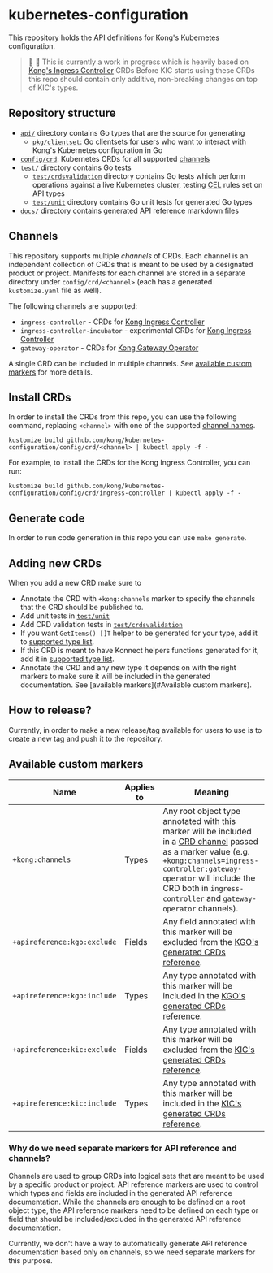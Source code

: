 # kubernetes-configuration

This repository holds the API definitions for Kong's Kubernetes configuration.

> 👷 🚧 This is currently a work in progress which is heavily based on [Kong's Ingress Controller][kic] CRDs
> Before KIC starts using these CRDs this repo should contain only additive,
> non-breaking changes on top of KIC's types.

[kic]: https://github.com/Kong/kubernetes-ingress-controller

## Repository structure

- [`api/`][api] directory contains Go types that are the source for generating
  - [`pkg/clientset`][clientset]: Go clientsets for users who want to interact
    with Kong's Kubernetes configuration in Go
- [`config/crd`][crd]: Kubernetes CRDs for all supported [channels]
- [`test/`][test] directory contains Go tests
  - [`test/crdsvalidation`][testcrdsvalidation] directory contains Go tests which
    perform operations against a live Kubernetes cluster, testing [CEL][cel] rules
    set on API types
  - [`test/unit`][testunit] directory contains Go unit tests for generated Go types
- [`docs/`][docs] directory contains generated API reference markdown files

[api]: ./api/
[clientset]: ./pkg/clientset/
[crd]: ./config/crd
[docs]: ./docs/
[test]: ./test/
[testcrdsvalidation]: ./test/crdsvalidation
[testunit]: ./test/unit
[cel]: https://kubernetes.io/docs/reference/using-api/cel/
[channels]: #channels

## Channels

This repository supports multiple _channels_ of CRDs. Each channel is an independent collection
of CRDs that is meant to be used by a designated product or project. Manifests for each channel
are stored in a separate directory under `config/crd/<channel>` (each has a generated `kustomize.yaml` file as well).

The following channels are supported:
- `ingress-controller` - CRDs for [Kong Ingress Controller][kic]
- `ingress-controller-incubator` - experimental CRDs for [Kong Ingress Controller][kic]
- `gateway-operator` - CRDs for [Kong Gateway Operator][kgo]

A single CRD can be included in multiple channels. See [available custom markers](#available-custom-markers) for more details.

[kic]: https://github.com/kong/kubernetes-ingress-controller
[kgo]: https://github.com/kong/gateway-operator

## Install CRDs

In order to install the CRDs from this repo, you can use the following command, replacing 
`<channel>` with one of the supported [channel names](#channels).

```terminal
kustomize build github.com/kong/kubernetes-configuration/config/crd/<channel> | kubectl apply -f -
```

For example, to install the CRDs for the Kong Ingress Controller, you can run:

```terminal
kustomize build github.com/kong/kubernetes-configuration/config/crd/ingress-controller | kubectl apply -f -
```

## Generate code

In order to run code generation in this repo you can use `make generate`.

## Adding new CRDs

When you add a new CRD make sure to

- Annotate the CRD with `+kong:channels` marker to specify the channels that the CRD should be published to.
- Add unit tests in [`test/unit`][testunit]
- Add CRD validation tests in [`test/crdsvalidation`][testcrdsvalidation]
- If you want `GetItems() []T` helper to be generated for your type,
  add it to [supported type list][apitypes_funcs_gen_list].
- If this CRD is meant to have Konnect helpers functions generated for it,
  add it in [supported type list][apitypes_funcs_gen].
- Annotate the CRD and any new type it depends on with the right markers to make sure it will be included 
  in the generated documentation. See [available markers](#Available custom markers).

[crd_kustomization]: ./config/crd/kustomization.yaml
[apitypes_funcs_gen]: ./scripts/apitypes-funcs/supportedtypes.go
[apitypes_funcs_gen_list]: ./scripts/apitypes-funcs/supportedtypes.go#L112-114

## How to release?

Currently, in order to make a new release/tag available for users to use is to
create a new tag and push it to the repository.

## Available custom markers

| Name                        | Applies to | Meaning                                                                                                                                                                                                                                                                |
|-----------------------------|------------|------------------------------------------------------------------------------------------------------------------------------------------------------------------------------------------------------------------------------------------------------------------------|
| `+kong:channels`            | Types      | Any root object type annotated with this marker will be included in a [CRD channel](#channels) passed as a marker value (e.g. `+kong:channels=ingress-controller;gateway-operator` will include the CRD both in `ingress-controller` and `gateway-operator` channels). |
| `+apireference:kgo:exclude` | Fields     | Any field annotated with this marker will be excluded from the [KGO's generated CRDs reference][kgo-crd-ref].                                                                                                                                                          |
| `+apireference:kgo:include` | Types      | Any type annotated with this marker will be included in the [KGO's generated CRDs reference][kgo-crd-ref].                                                                                                                                                             |
| `+apireference:kic:exclude` | Fields     | Any type annotated with this marker will be excluded from the [KIC's generated CRDs reference][kic-crd-ref].                                                                                                                                                           |
| `+apireference:kic:include` | Types      | Any type annotated with this marker will be included in the [KIC's generated CRDs reference][kic-crd-ref].                                                                                                                                                             |

### Why do we need separate markers for API reference and channels?

Channels are used to group CRDs into logical sets that are meant to be used by a specific product or project.
API reference markers are used to control which types and fields are included in the generated API reference documentation.
While the channels are enough to be defined on a root object type, the API reference markers need to be defined on
each type or field that should be included/excluded in the generated API reference documentation.

Currently, we don't have a way to automatically generate API reference documentation based only on channels,
so we need separate markers for this purpose.

[kgo-crd-ref]: https://github.com/Kong/gateway-operator/blob/main/docs/api-reference.md
[kic-crd-ref]: https://github.com/kong/kubernetes-ingress-controller/blob/main/docs/api-reference.md
